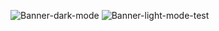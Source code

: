 <!-- Banner 20232A -->
![Banner-dark-mode](https://github.com/LanceLiang2011/LanceLiang2011/tree/main/images/banner-dark.png)
![Banner-light-mode-test](https://github.com/LanceLiang2011/LanceLiang2011/tree/main/images/banner-light.png)
